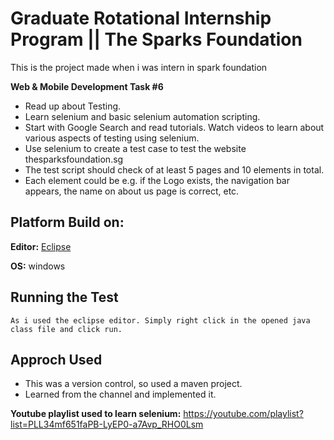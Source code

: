 # Graduate Rotational Internship Program || The Sparks Foundation
This is the project made when i was intern in spark foundation

**Web & Mobile Development Task #6**
* Read up about Testing.
* Learn selenium and basic selenium automation scripting.
* Start with Google Search and read tutorials. Watch videos to learn about various aspects of testing using selenium.
* Use selenium to create a test case to test the website thesparksfoundation.sg
* The test script should check of at least 5 pages and 10 elements in total.
* Each element could be e.g. if the Logo exists, the navigation bar appears, the name on about us page is correct, etc.

## Platform Build on:
**Editor:** [Eclipse](https://www.eclipse.org/downloads/)

**OS:** windows


## Running the Test
```
As i used the eclipse editor. Simply right click in the opened java class file and click run.
```

## Approch Used
* This was a version control, so used a maven project.
* Learned from the channel and implemented it.

**Youtube playlist used to learn selenium:**
https://youtube.com/playlist?list=PLL34mf651faPB-LyEP0-a7Avp_RHO0Lsm

